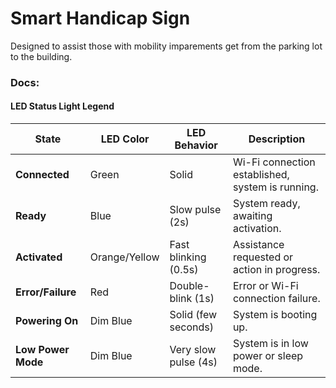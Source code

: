 # Smart Handicap Sign

Designed to assist those with mobility imparements get from the parking lot to the building.



### Docs:

#### LED Status Light Legend

| State                | LED Color       | LED Behavior        | Description                                      |
|----------------------|-----------------|---------------------|--------------------------------------------------|
| **Connected**         | Green           | Solid               | Wi-Fi connection established, system is running. |
| **Ready**             | Blue            | Slow pulse (2s)     | System ready, awaiting activation.               |
| **Activated**         | Orange/Yellow   | Fast blinking (0.5s)| Assistance requested or action in progress.      |
| **Error/Failure**     | Red             | Double-blink (1s)   | Error or Wi-Fi connection failure.               |
| **Powering On**       | Dim Blue        | Solid (few seconds) | System is booting up.                            |
| **Low Power Mode**    | Dim Blue        | Very slow pulse (4s)| System is in low power or sleep mode.            |